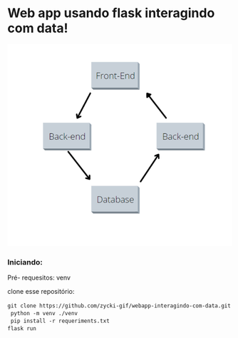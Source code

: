 # Web app usando flask interagindo com data!
<img src="https://github.com/zycki-gif/webapp-interagindo-com-data/blob/master/static/Fluxograma.PNG?raw=true"> <br/>
### Iniciando: 
<p> Pré- requesitos: venv </p>
<p> clone esse repositório: </p>
<code>git clone https://github.com/zycki-gif/webapp-interagindo-com-data.git  </code><br/>
<code> python -m venv ./venv </code><br/>
<code> pip install -r requeriments.txt </code><br/>
<code>flask run </code>
